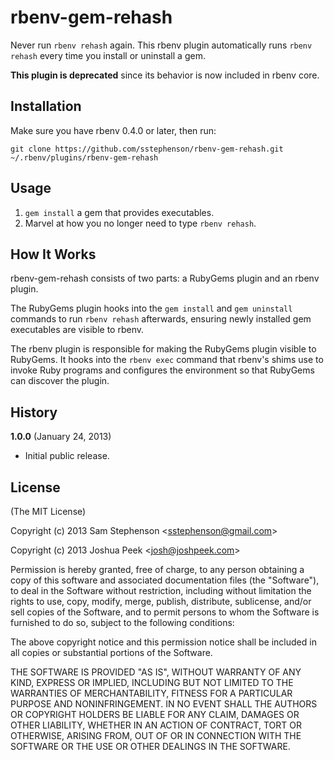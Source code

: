# rbenv-gem-rehash

Never run `rbenv rehash` again. This rbenv plugin automatically
runs `rbenv rehash` every time you install or uninstall a gem.

**This plugin is deprecated** since its behavior is now included in rbenv core.

## Installation

Make sure you have rbenv 0.4.0 or later, then run:

    git clone https://github.com/sstephenson/rbenv-gem-rehash.git ~/.rbenv/plugins/rbenv-gem-rehash

## Usage

1. `gem install` a gem that provides executables.
2. Marvel at how you no longer need to type `rbenv rehash`.

## How It Works

rbenv-gem-rehash consists of two parts: a RubyGems plugin and an rbenv
plugin.

The RubyGems plugin hooks into the `gem install` and `gem uninstall`
commands to run `rbenv rehash` afterwards, ensuring newly installed
gem executables are visible to rbenv.

The rbenv plugin is responsible for making the RubyGems plugin visible
to RubyGems. It hooks into the `rbenv exec` command that rbenv's shims
use to invoke Ruby programs and configures the environment so that
RubyGems can discover the plugin.

## History

**1.0.0** (January 24, 2013)

* Initial public release.

## License

(The MIT License)

Copyright (c) 2013 Sam Stephenson <<sstephenson@gmail.com>>

Copyright (c) 2013 Joshua Peek <<josh@joshpeek.com>>

Permission is hereby granted, free of charge, to any person obtaining
a copy of this software and associated documentation files (the
"Software"), to deal in the Software without restriction, including
without limitation the rights to use, copy, modify, merge, publish,
distribute, sublicense, and/or sell copies of the Software, and to
permit persons to whom the Software is furnished to do so, subject to
the following conditions:

The above copyright notice and this permission notice shall be
included in all copies or substantial portions of the Software.

THE SOFTWARE IS PROVIDED "AS IS", WITHOUT WARRANTY OF ANY KIND,
EXPRESS OR IMPLIED, INCLUDING BUT NOT LIMITED TO THE WARRANTIES OF
MERCHANTABILITY, FITNESS FOR A PARTICULAR PURPOSE AND
NONINFRINGEMENT. IN NO EVENT SHALL THE AUTHORS OR COPYRIGHT HOLDERS BE
LIABLE FOR ANY CLAIM, DAMAGES OR OTHER LIABILITY, WHETHER IN AN ACTION
OF CONTRACT, TORT OR OTHERWISE, ARISING FROM, OUT OF OR IN CONNECTION
WITH THE SOFTWARE OR THE USE OR OTHER DEALINGS IN THE SOFTWARE.

